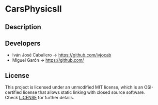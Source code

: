 # CarsPhysicsII

## Description


## Developers

 - Iván José Caballero -> https://github.com/ivjocab
 - Miguel Garón -> https://github.com/

## License

This project is licensed under an unmodified MIT license, which is an OSI-certified license that allows static linking with closed source software. Check [LICENSE](LICENSE) for further details.
